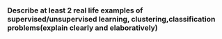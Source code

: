### Describe at least 2 real life examples of supervised/unsupervised learning, clustering,classification problems(explain clearly and elaboratively)

